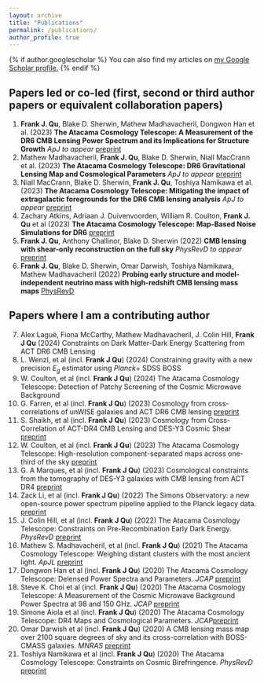 ```yaml
---
layout: archive
title: "Publications"
permalink: /publications/
author_profile: true
---
```


{% if author.googlescholar %}
  You can also find my articles on <u><a href="{{author.googlescholar}}">my Google Scholar profile</a>.</u>
{% endif %}

##  Papers led or co-led (first, second or third author papers or equivalent collaboration papers)

1. **Frank J. Qu**, Blake D. Sherwin, Mathew Madhavacheril, Dongwon Han et al. (2023) **The Atacama Cosmology Telescope: A Measurement of the DR6 CMB Lensing Power Spectrum and its Implications for Structure Growth** *ApJ to appear*  [preprint](https://arxiv.org/abs/2304.05202)
2. Mathew Madhavacheril, **Frank J. Qu**, Blake D. Sherwin, Niall MacCrann et al. (2023) **The Atacama Cosmology Telescope: DR6 Gravitational Lensing Map and Cosmological Parameters** *ApJ to appear* [preprint](https://arxiv.org/abs/2304.05203 )
3. Niall MacCrann, Blake D. Sherwin, **Frank J. Qu**, Toshiya Namikawa et al. (2023) **The Atacama Cosmology Telescope: Mitigating the impact of extragalactic foregrounds for the DR6 CMB lensing analysis** *ApJ to appear* [preprint](https://arxiv.org/abs/2304.05196)
4. Zachary Atkins, Adriaan J. Duivenvoorden, William R. Coulton, **Frank J. Qu** et al (2023) **The Atacama Cosmology Telescope: Map-Based Noise Simulations for DR6** 
[preprint](https://arxiv.org/abs/arXiv:2303.04180)
5. **Frank J. Qu**, Anthony Challinor, Blake D. Sherwin (2022) **CMB lensing with shear-only reconstruction on the full sky** *PhysRevD to appear* [preprint](https://arxiv.org/abs/2208.14988 )
6. **Frank J. Qu**, Blake D. Sherwin, Omar Darwish, Toshiya Namikawa, Mathew Madhavacheril (2022) **Probing early structure and model-independent neutrino mass with high-redshift CMB lensing mass maps** [PhysRevD](https://journals.aps.org/prd/abstract/10.1103/PhysRevD.107.123540)

## Papers where I am a contributing author
7. Alex Laguë, Fiona McCarthy, Mathew Madhavacheril, J. Colin Hill, **Frank J Qu** (2024) Constraints on Dark Matter-Dark Energy Scattering from ACT DR6 CMB Lensing
7. L. Wenzl, et al (incl. **Frank J Qu**) (2024) Constraining gravity with a new precision $E_g$ estimator using *Planck*+ SDSS BOSS   
7. W. Coulton, et al (incl. **Frank J Qu**) (2024) The Atacama Cosmology Telescope: Detection of Patchy Screening of the Cosmic Microwave Background
7. G. Farren, et al (incl. **Frank J Qu**) (2023) Cosmology from cross-correlations of unWISE galaxies and ACT DR6 CMB lensing
[preprint](https://arxiv.org/abs/2309.05659)
7. S. Shaikh, et al (incl. **Frank J Qu**) (2023) Cosmology from Cross-Correlation of ACT-DR4 CMB Lensing and DES-Y3 Cosmic Shear
[preprint](https://arxiv.org/abs/2309.04412)
7. W. Coulton, et al (incl. **Frank J Qu**) (2023) The Atacama Cosmology Telescope: High-resolution component-separated maps across one-third of the sky
[preprint](https://arxiv.org/abs/2307.01258)
7. G. A Marques, et al (incl. **Frank J Qu**) (2023) Cosmological constraints from the tomography of DES-Y3 galaxies with CMB lensing from ACT DR4
[preprint](https://arxiv.org/abs/2306.17268)
7. Zack Li, et al (incl. **Frank J Qu**) (2022) The Simons Observatory: a new open-source power spectrum pipeline applied to the Planck legacy data.
[preprint](https://arxiv.org/abs/arXiv:2112.13839)
7. J. Colin Hill, et al (incl. **Frank J Qu**) (2022) The Atacama Cosmology Telescope: Constraints on Pre-Recombination Early Dark Energy. *PhysRevD*
[preprint](https://arxiv.org/abs/arXiv:2109.04451)
7. Mathew S. Madhavacheril, et al (incl. **Frank J Qu**) (2021) The Atacama Cosmology Telescope: Weighing distant clusters with the most ancient light. *ApJL*
[preprint](https://arxiv.org/abs/arXiv:2009.07772 )
7. Dongwon Han et al (incl. **Frank J Qu**) (2020) The Atacama Cosmology Telescope: Delensed Power Spectra and Parameters. *JCAP* [preprint](https://arxiv.org/abs/arXiv:2007.14405)
7. Steve K. Choi et al (incl. **Frank J Qu**) (2020) The Atacama Cosmology Telescope: A Measurement of the Cosmic Microwave Background Power Spectra at 98 and 150 GHz. *JCAP*
[preprint](https://arxiv.org/abs/arXiv:2007.07289)
8. Simone Aiola et al (incl. **Frank J Qu**) (2020) The Atacama Cosmology Telescope: DR4 Maps and Cosmological Parameters. *JCAP*[preprint](https://arxiv.org/abs/arXiv:2007.07288 )
9. Omar Darwish et al (incl. **Frank J Qu**) (2020) A CMB lensing mass map over 2100 square degrees of sky and its cross-correlation with BOSS-CMASS galaxies. *MNRAS* [preprint](https://arxiv.org/abs/arXiv:2004.01139 )
10. Toshiya Namikawa et al (incl. **Frank J Qu**) (2020) The Atacama Cosmology Telescope: Constraints on Cosmic Birefringence. *PhysRevD* [preprint](https://arxiv.org/abs/arXiv:2001.10465)